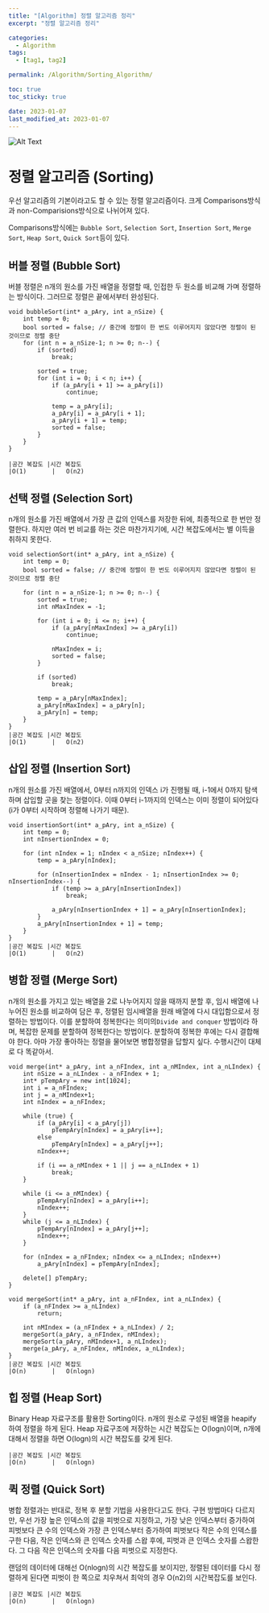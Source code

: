 ```yaml
---
title: "[Algorithm] 정렬 알고리즘 정리"
excerpt: "정렬 알고리즘 정리"

categories:
  - Algorithm
tags:
  - [tag1, tag2]

permalink: /Algorithm/Sorting_Algorithm/

toc: true
toc_sticky: true

date: 2023-01-07
last_modified_at: 2023-01-07
---
```


![Alt Text](https://tenor.com/ko/view/booklovergifs-gif-4432492.gif)

# 정렬 알고리즘 (Sorting)
우선 알고리즘의 기본이라고도 할 수 있는 정렬 알고리즘이다. 크게 Comparisons방식과 non-Comparisions방식으로 나뉘어져 있다.

Comparisons방식에는 `Bubble Sort`, `Selection Sort`, `Insertion Sort`, `Merge Sort`, `Heap Sort`, `Quick Sort`등이 있다.


## 버블 정렬 (Bubble Sort)
버블 정렬은 n개의 원소를 가진 배열을 정렬할 때, 인접한 두 원소를 비교해 가며 정렬하는 방식이다. 그러므로 정렬은 끝에서부터 완성된다.

```
void bubbleSort(int* a_pAry, int a_nSize) {
	int temp = 0;
	bool sorted = false; // 중간에 정렬이 한 번도 이루어지지 않았다면 정렬이 된 것이므로 정렬 중단
	for (int n = a_nSize-1; n >= 0; n--) {
		if (sorted)
			break;

		sorted = true;
		for (int i = 0; i < n; i++) {
			if (a_pAry[i + 1] >= a_pAry[i])
				continue;

			temp = a_pAry[i];
			a_pAry[i] = a_pAry[i + 1];
			a_pAry[i + 1] = temp;
			sorted = false;
		}
	}
}

|공간 복잡도	|시간 복잡도
|O(1)	    |   O(n2)
```

## 선택 정렬 (Selection Sort)
n개의 원소를 가진 배열에서 가장 큰 값의 인덱스를 저장한 뒤에, 최종적으로 한 번만 정렬한다. 하지만 여러 번 비교를 하는 것은 마찬가지기에, 시간 복잡도에서는 별 이득을 취하지 못한다.


```
void selectionSort(int* a_pAry, int a_nSize) {
	int temp = 0;
	bool sorted = false; // 중간에 정렬이 한 번도 이루어지지 않았다면 정렬이 된 것이므로 정렬 중단

	for (int n = a_nSize-1; n >= 0; n--) {
		sorted = true;
		int nMaxIndex = -1;

		for (int i = 0; i <= n; i++) {
			if (a_pAry[nMaxIndex] >= a_pAry[i])
				continue;
			
			nMaxIndex = i;
			sorted = false;
		}

		if (sorted)
			break;

		temp = a_pAry[nMaxIndex];
		a_pAry[nMaxIndex] = a_pAry[n];
		a_pAry[n] = temp;
	}
}
|공간 복잡도	|시간 복잡도
|O(1)	    |   O(n2)
```

## 삽입 정렬 (Insertion Sort)
n개의 원소를 가진 배열에서, 0부터 n까지의 인덱스 i가 진행될 때, i-1에서 0까지 탐색하며 삽입할 곳을 찾는 정렬이다. 이때 0부터 i-1까지의 인덱스는 이미 정렬이 되어있다(i가 0부터 시작하며 정렬해 나가기 때문).

```
void insertionSort(int* a_pAry, int a_nSize) {
	int temp = 0;
	int nInsertionIndex = 0;

	for (int nIndex = 1; nIndex < a_nSize; nIndex++) {
		temp = a_pAry[nIndex];

		for (nInsertionIndex = nIndex - 1; nInsertionIndex >= 0; nInsertionIndex--) {
			if (temp >= a_pAry[nInsertionIndex])
				break;
				
			a_pAry[nInsertionIndex + 1] = a_pAry[nInsertionIndex];
		}
		a_pAry[nInsertionIndex + 1] = temp;
	}
}
|공간 복잡도	|시간 복잡도
|O(1)	    |   O(n2)
```

## 병합 정렬 (Merge Sort)
n개의 원소를 가지고 있는 배열을 2로 나누어지지 않을 때까지 분할 후, 임시 배열에
나누어진 원소를 비교하여 담은 후, 정렬된 임시배열을 원래 배열에 다시 대입함으로서 정렬하는 방법이다. 이를 분할하여 정복한다는 의미의`Divide and conquer` 방법이라 하며, 복잡한 문제를 분할하여 정복한다는 방법이다. 분할하여 정복한 후에는 다시 결합해야 한다. 아마 가장 좋아하는 정렬을 물어보면 병합정렬을 답할지 싶다. 수행시간이 대체로 다 똑같아서.

```
void merge(int* a_pAry, int a_nFIndex, int a_nMIndex, int a_nLIndex) {
	int nSize = a_nLIndex - a_nFIndex + 1;
	int* pTempAry = new int[1024];
	int i = a_nFIndex;
	int j = a_nMIndex+1;
	int nIndex = a_nFIndex;

	while (true) {
		if (a_pAry[i] < a_pAry[j])
			pTempAry[nIndex] = a_pAry[i++];
		else
			pTempAry[nIndex] = a_pAry[j++];
		nIndex++;

		if (i == a_nMIndex + 1 || j == a_nLIndex + 1)
			break;
	}

	while (i <= a_nMIndex) {
		pTempAry[nIndex] = a_pAry[i++];
		nIndex++;
	}
	while (j <= a_nLIndex) {
		pTempAry[nIndex] = a_pAry[j++];
		nIndex++;
	}
		 
	for (nIndex = a_nFIndex; nIndex <= a_nLIndex; nIndex++)
		a_pAry[nIndex] = pTempAry[nIndex];

	delete[] pTempAry;
}

void mergeSort(int* a_pAry, int a_nFIndex, int a_nLIndex) {
	if (a_nFIndex >= a_nLIndex)
		return;

	int nMIndex = (a_nFIndex + a_nLIndex) / 2;
	mergeSort(a_pAry, a_nFIndex, nMIndex);
	mergeSort(a_pAry, nMIndex+1, a_nLIndex);
	merge(a_pAry, a_nFIndex, nMIndex, a_nLIndex);
}
|공간 복잡도	|시간 복잡도
|O(n)	    |   O(nlogn)
```

## 힙 정렬 (Heap Sort)
Binary Heap 자료구조를 활용한 Sorting이다. n개의 원소로 구성된 배열을 heapify하여 정렬을 하게 된다. Heap 자료구조에 저장하는 시간 복잡도는 O(logn)이며, n개에 대해서 정렬을 하면 O(logn)의 시간 복잡도를 갖게 된다.

```
|공간 복잡도	|시간 복잡도
|O(n)	    |   O(nlogn)
```

## 퀵 정렬 (Quick Sort)
병합 정렬과는 반대로, 정복 후 분할 기법을 사용한다고도 한다. 구현 방법마다 다르지만, 우선 가장 높은 인덱스의 값을 피벗으로 지정하고, 가장 낮은 인덱스부터 증가하여 피벗보다 큰 수의 인덱스와 가장 큰 인덱스부터 증가하여 피벗보다 작은 수의 인덱스를 구한 다음, 작은 인덱스와 큰 인덱스 숫자를 스왑 후에, 피벗과 큰 인덱스 숫자를 스왑한다. 그 다음 작은 인덱스의 숫자를 다음 피벗으로 지정한다.

랜덤의 데이터에 대해선 O(nlogn)의 시간 복잡도를 보이지만, 정렬된 데이터를 다시 정렬하게 된다면 피벗이 한 쪽으로 치우쳐서 최악의 경우 O(n2)의 시간복잡도를 보인다.

```
|공간 복잡도	|시간 복잡도
|O(n)	    |   O(nlogn)
```
